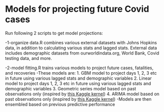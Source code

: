 # Models for projecting future Covid cases
Run following 2 scripts to get model projections:

-1-organize data.R combines various external datasets with Johns Hopkins data, in addition to calculating various stats and lagged stats. External data includes demographic datasets from ourworldindata.org, World Bank, Covid testing data, and more.

-2-model fitting.R trains various models to project future cases, fatalities, and recoveries
-These models are:
	1. GBM model to project days 1, 2, 3 etc in future using various lagged stats and demographic variables
	2. Linear model to project days 1, 2, 3 etc in future using various lagged stats and demographic variables
	3. Geometric series model based on past observations only (inspired by [this Kaggle kernel](https://www.kaggle.com/gaborfodor/covid-19-w3-a-few-charts-and-submission)) 
	4. ARIMA model based on past observations only (inspired by [this Kaggle kernel](https://www.kaggle.com/neg0000273/auto-arima-week-4)) 
-Models are then ensembled based on previous predictive performance 
